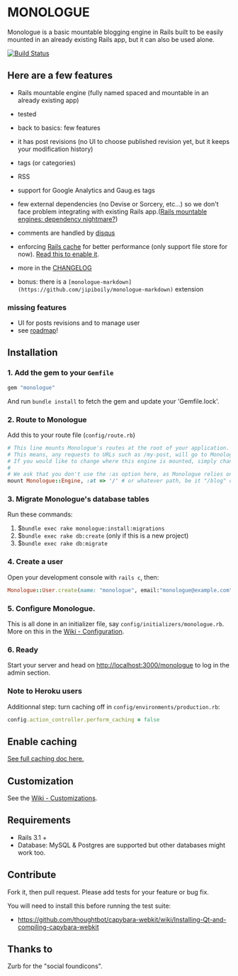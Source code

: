 # MONOLOGUE
Monologue is a basic mountable blogging engine in Rails built to be easily mounted in an already existing Rails app, but it can also be used alone.

[![Build Status](https://secure.travis-ci.org/jipiboily/monologue.png)](http://travis-ci.org/jipiboily/monologue)


## Here are a few features
- Rails mountable engine (fully named spaced and mountable in an already existing app)
- tested
- back to basics: few features
- it has post revisions (no UI to choose published revision yet, but it keeps your modification history)
- tags (or categories)
- RSS
- support for Google Analytics and Gaug.es tags
- few external dependencies (no Devise or Sorcery, etc…) so we don't face problem integrating with existing Rails app.([Rails mountable engines: dependency nightmare?](http://jipiboily.com/2012/rails-mountable-engines-dependency-nightmare))
- comments are handled by [disqus](http://disqus.com/)
- enforcing [Rails cache](http://edgeguides.rubyonrails.org/caching_with_rails.html) for better performance (only support file store for now). [Read this to enable it](https://github.com/jipiboily/monologue/wiki/Configure-Monologue's-cache).
- more in the [CHANGELOG](https://github.com/jipiboily/monologue/blob/master/CHANGELOG.md)

- bonus: there is a `[monologue-markdown](https://github.com/jipiboily/monologue-markdown)` extension

### missing features
- UI for posts revisions and to manage user
- see [roadmap](https://github.com/jipiboily/monologue/wiki/Roadmap)!


## Installation
### 1. Add the gem to your `Gemfile`
```ruby
gem "monologue"
```
And run `bundle install` to fetch the gem and update your 'Gemfile.lock'.

### 2. Route to Monologue

Add this to your route file (`config/route.rb`)
```ruby
# This line mounts Monologue's routes at the root of your application.
# This means, any requests to URLs such as /my-post, will go to Monologue::PostsController.
# If you would like to change where this engine is mounted, simply change the :at option to something different.
#
# We ask that you don't use the :as option here, as Monologue relies on it being the default of "monologue"
mount Monologue::Engine, :at => '/' # or whatever path, be it "/blog" or "/monologue"
```

### 3. Migrate Monologue's database tables
Run these commands:

1. $`bundle exec rake monologue:install:migrations`
2. $`bundle exec rake db:create` (only if this is a new project)
3. $`bundle exec rake db:migrate`


### 4. Create a user
Open your development console with `rails c`, then:
```ruby
Monologue::User.create(name: "monologue", email:"monologue@example.com", password:"my-password", password_confirmation: "my-password")
```

### 5. Configure Monologue.
This is all done in an initializer file, say `config/initializers/monologue.rb`. More on this in the [Wiki - Configuration](https://github.com/jipiboily/monologue/wiki/Configuration).

### 6. Ready
Start your server and head on [http://localhost:3000/monologue](http://localhost:3000/monologue) to log in the admin section.

### Note to Heroku users
Additionnal step: turn caching off in `config/environments/production.rb`:
```ruby
config.action_controller.perform_caching = false
```

## Enable caching
[See full caching doc here.](https://github.com/jipiboily/monologue/wiki/Configure-Monologue's-cache)

## Customization
See the [Wiki - Customizations](https://github.com/jipiboily/monologue/wiki/Customizations).

## Requirements
- Rails 3.1 +
- Database: MySQL & Postgres are supported but other databases might work too.

## Contribute
Fork it, then pull request. Please add tests for your feature or bug fix.

You will need to install this before running the test suite:
  - https://github.com/thoughtbot/capybara-webkit/wiki/Installing-Qt-and-compiling-capybara-webkit

## Thanks to

Zurb for the "social foundicons".